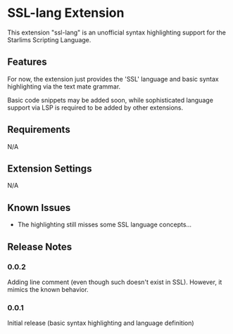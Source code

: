 # SSL-lang Extension

This extension "ssl-lang" is an unofficial syntax highlighting support for the Starlims Scripting Language.

## Features 

For now, the extension just provides the 'SSL' language and basic syntax highlighting via the text mate grammar.

Basic code snippets may be added soon, while sophisticated language support via LSP is required to be added by other extensions.

## Requirements

N/A

## Extension Settings

N/A

## Known Issues

* The highlighting still misses some SSL language concepts...

## Release Notes

### 0.0.2

Adding line comment (even though such doesn't exist in SSL). However, it mimics the known behavior.

### 0.0.1

Initial release (basic syntax highlighting and language definition)
